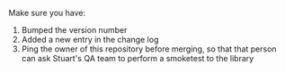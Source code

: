 Make sure you have:
1. Bumped the version number
2. Added a new entry in the change log
3. Ping the owner of this repository before merging, so that that person can ask Stuart's QA team to perform a smoketest to the library 
